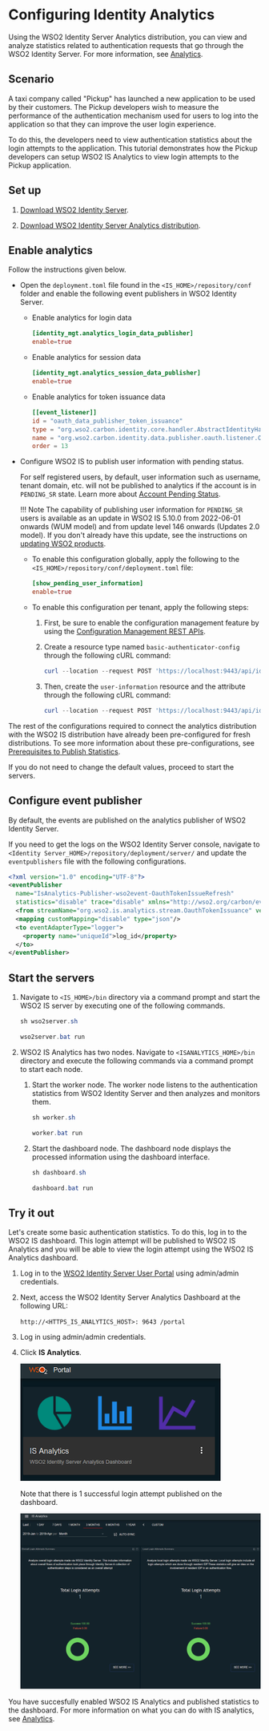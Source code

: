 # Configuring Identity Analytics

Using the WSO2 Identity Server Analytics distribution, you can view and analyze statistics related to authentication requests that go through the WSO2 Identity Server. For more information, see [Analytics](../../learn/analytics).

## Scenario

A taxi company called "Pickup" has launched a new application to be used by their customers. The Pickup developers wish to measure the performance of the authentication mechanism used for users to log into the application so that they can improve the user login experience. 

To do this, the developers need to view authentication statistics about the login attempts to the application. This tutorial demonstrates how the Pickup developers can setup WSO2 IS Analytics to view login attempts to the Pickup application. 

## Set up 

1. [Download WSO2 Identity Server](https://wso2.com/identity-and-access-management/).

2. [Download WSO2 Identity Server Analytics distribution](https://github.com/wso2/analytics-is/releases/tag/v5.8.0-rc3).

## Enable analytics

Follow the instructions given below.

-   Open the `deployment.toml` file found in the `<IS_HOME>/repository/conf` folder and enable the following event publishers in WSO2 Identity Server.

    - Enable analytics for login data

        ``` toml
        [identity_mgt.analytics_login_data_publisher]
        enable=true
        ```

    - Enable analytics for session data

        ``` toml
        [identity_mgt.analytics_session_data_publisher] 
        enable=true
        ```

    - Enable analytics for token issuance data

        ``` toml
        [[event_listener]]
        id = "oauth_data_publisher_token_issuance"
        type = "org.wso2.carbon.identity.core.handler.AbstractIdentityHandler"
        name = "org.wso2.carbon.identity.data.publisher.oauth.listener.OAuthTokenIssuanceDASDataPublisher"
        order = 13
        ```

-   Configure WSO2 IS to publish user information with pending status.

    For self registered users, by default, user information such as username, tenant domain, etc. will not be published to analytics if the account is in `PENDING_SR` state. Learn more about [Account Pending Status](../../learn/pending-account-status).

    !!! Note
        The capability of publishing user information for `PENDING_SR` users is available as an update in WSO2 IS 5.10.0 from 2022-06-01 onwards (WUM model) and from update level 146 onwards (Updates 2.0 model). If you don't already have this update, see the instructions on [updating WSO2 products](https://updates.docs.wso2.com/en/latest/updates/overview/).

    -  To enable this configuration globally, apply the following to the `<IS_HOME>/repository/conf/deployment.toml` file:

        ```toml
        [show_pending_user_information]
        enable=true
        ```

    -  To enable this configuration per tenant, apply the following steps: 
    
        1. First, be sure to enable the configuration management feature by using the [Configuration Management REST APIs](../../develop/using-the-configuration-management-rest-apis).
    
        2. Create a resource type named `basic-authenticator-config` through the following cURL command:
            ```powershell
            curl --location --request POST 'https://localhost:9443/api/identity/config-mgt/v1.0/resource-type' --header 'accept: application/json' --header 'Content-Type: application/json' --header 'Authorization: Basic YWRtaW46YWRtaW4=' --data-raw '{"name": "basic-authenticator-config", "description": "This is the resource type for pending users."}'
            ```

        3. Then, create the `user-information` resource and the attribute through the following cURL command:
            ```powershell
            curl --location --request POST 'https://localhost:9443/api/identity/config-mgt/v1.0/resource/basic-authenticator-config' --header 'accept: application/json' --header 'Content-Type: application/json' --header 'Authorization: Basic YWRtaW46YWRtaW4=' --data-raw '{"name": "user-information","attributes": [{"key": "ShowPendingUserInformation.enable","value": "true"}]}'
            ```

The rest of the configurations required to connect the analytics distribution with the WSO2 IS distribution have already been pre-configured for fresh distributions. To see more information about these pre-configurations, see [Prerequisites to Publish Statistics](../../learn/prerequisites-to-publish-statistics).

If you do not need to change the default values, proceed to start the servers.

## Configure event publisher

By default, the events are published on the analytics publisher of WSO2 Identity Server.

If you need to get the logs on the WSO2 Identity Server console, navigate to `<Identity Server_HOME>/repository/deployment/server/` and update the `eventpublishers` file with the following configurations.

``` xml
<?xml version="1.0" encoding="UTF-8"?>
<eventPublisher
  name="IsAnalytics-Publisher-wso2event-OauthTokenIssueRefresh"
  statistics="disable" trace="disable" xmlns="http://wso2.org/carbon/eventpublisher">
  <from streamName="org.wso2.is.analytics.stream.OauthTokenIssuance" version="1.0.0"/>
  <mapping customMapping="disable" type="json"/>
  <to eventAdapterType="logger">
    <property name="uniqueId">log_id</property>
  </to>
</eventPublisher>
```

## Start the servers

1. Navigate to `<IS_HOME>/bin` directory via a command prompt and start the WSO2 IS server by executing one of the following commands.

    ``` java tab="Linux/MacOS"
    sh wso2server.sh
    ```

    ``` java tab="Windows"
    wso2server.bat run
    ```

2. WSO2 IS Analytics has two nodes. Navigate to `<ISANALYTICS_HOME>/bin` directory and execute the following commands via a command prompt to start each node. 
    1. Start the worker node. The worker node listens to the authentication statistics from WSO2 Identity Server and then analyzes and monitors them. 
    
        ``` java tab="Linux/MacOS"
        sh worker.sh
        ```

        ``` java tab="Windows"
        worker.bat run
        ```

    2. Start the dashboard node. The dashboard node displays the processed information using the dashboard interface. 

        ``` java tab="Linux/MacOS"
        sh dashboard.sh
        ```

        ``` java tab="Windows"
        dashboard.bat run
        ```

## Try it out

Let's create some basic authentication statistics. To do this, log in to the WSO2 IS dashboard. This login attempt will be published to WSO2 IS Analytics and you will be able to view the login attempt using the WSO2 IS Analytics dashboard. 

1. Log in to the [WSO2 Identity Server User Portal](https://localhost:9443/user-portal/) using admin/admin credentials. 

2. Next, access the WSO2 Identity Server Analytics Dashboard at the following URL: 

    `http://<HTTPS_IS_ANALYTICS_HOST>: 9643 /portal`

3. Log in using admin/admin credentials. 

4. Click **IS Analytics**. 

    ![is-analytics](../assets/img/learn/is-analytics.png)

    Note that there is 1 successful login attempt published on the dashboard. 

    ![is-analytics-login-attempts](../assets/img/learn/is-analytics-login-attempts.png)

You have succesfully enabled WSO2 IS Analytics and published statistics to the dashboard. For more information on what you can do with IS analytics, see [Analytics](../../learn/analytics).
